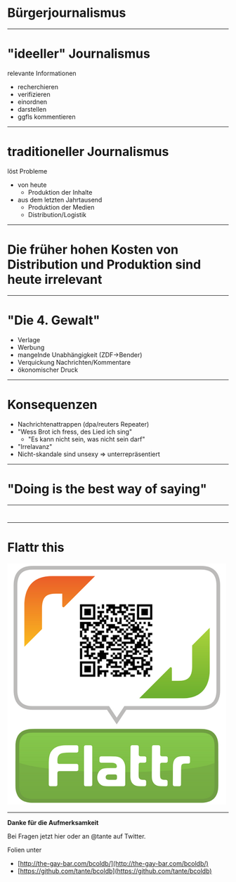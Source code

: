 # Bürgerjournalismus
---
# "ideeller" Journalismus

relevante Informationen

* recherchieren
* verifizieren
* einordnen
* darstellen
* ggfls kommentieren

---
# traditioneller Journalismus

löst Probleme

* von heute
    * Produktion der Inhalte 
* aus dem letzten Jahrtausend
    * Produktion der Medien
    * Distribution/Logistik
---

# Die früher hohen Kosten von Distribution und Produktion sind heute irrelevant
    

---
# "Die 4. Gewalt"

* Verlage
* Werbung
* mangelnde Unabhängigkeit (ZDF->Bender)
* Verquickung Nachrichten/Kommentare
* ökonomischer Druck

---
# Konsequenzen 

* Nachrichtenattrappen (dpa/reuters Repeater)
* "Wess Brot ich fress, des Lied ich sing"
    * "Es kann nicht sein, was nicht sein darf"
* "Irrelavanz"
* Nicht-skandale sind unsexy 
  => unterrepräsentiert

---
# "Doing is the best way of saying"
---
# 


---
# Flattr this 
![qr-code](images/flattrqrcode.png)

---
**Danke für die Aufmerksamkeit**

Bei Fragen jetzt hier oder an @tante auf Twitter.

Folien unter 

* [http://the-gay-bar.com/bcoldb/](http://the-gay-bar.com/bcoldb/)
* [https://github.com/tante/bcoldb](https://github.com/tante/bcoldb)

